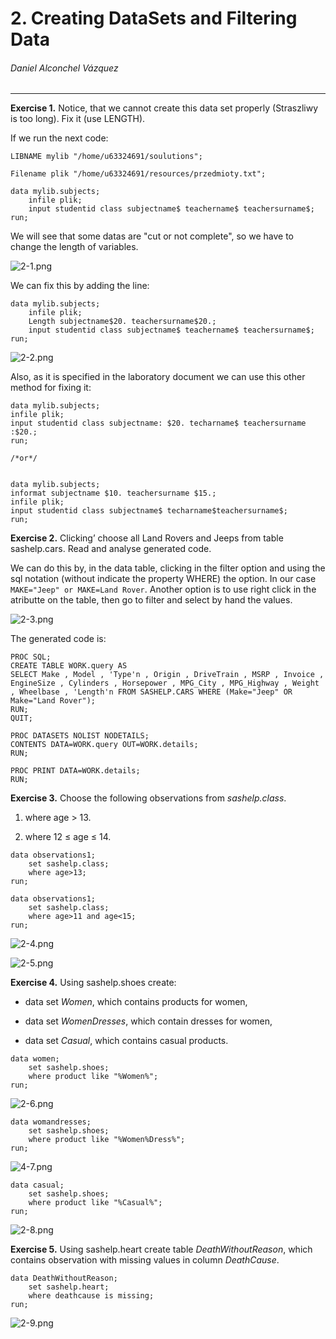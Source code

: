 # 2. Creating DataSets and Filtering Data

###### Daniel Alconchel Vázquez

---

**Exercise 1.**  Notice, that we cannot create this data set properly (Straszliwy  is too long). Fix it (use LENGTH).

If we run the next code:

```sas
LIBNAME mylib "/home/u63324691/soulutions";

Filename plik "/home/u63324691/resources/przedmioty.txt";

data mylib.subjects;
	infile plik;
	input studentid class subjectname$ teachername$ teachersurname$;
run;
```

We will see that some datas are "cut or not complete", so we have to change the length of variables.

![2-1.png](./.resources/2-1.png)

We can fix this by adding the line:

```sas
data mylib.subjects;
	infile plik;
	Length subjectname$20. teachersurname$20.;
	input studentid class subjectname$ teachername$ teachersurname$;
run;
```

![2-2.png](./.resources/2-2.png)

Also, as it is specified in the laboratory document we can use this other method for fixing it:

```sas
data mylib.subjects;
infile plik;
input studentid class subjectname: $20. techarname$ teachersurname :$20.;
run;

/*or*/


data mylib.subjects;
informat subjectname $10. teachersurname $15.;
infile plik;
input studentid class subjectname$ techarname$teachersurname$;
run;
```

**Exercise 2.** Clicking’ choose all Land Rovers and Jeeps from table sashelp.cars. Read and analyse generated code.

We can do this by, in the data table, clicking in the filter option and using the sql notation (without indicate the property WHERE) the option. In our case `MAKE="Jeep" or MAKE=Land Rover`. Another option is to use right click in the atributte on the table, then go to filter and select by hand the values.

![2-3.png](./.resources/2-3.png)

The generated code is:

```sas
PROC SQL;
CREATE TABLE WORK.query AS
SELECT Make , Model , 'Type'n , Origin , DriveTrain , MSRP , Invoice , EngineSize , Cylinders , Horsepower , MPG_City , MPG_Highway , Weight , Wheelbase , 'Length'n FROM SASHELP.CARS WHERE (Make="Jeep" OR Make="Land Rover");
RUN;
QUIT;

PROC DATASETS NOLIST NODETAILS;
CONTENTS DATA=WORK.query OUT=WORK.details;
RUN;

PROC PRINT DATA=WORK.details;
RUN;
```

**Exercise 3.** Choose the following observations from *sashelp.class*.

1. where age > 13.

2. where 12 $\leq$ age $\leq$ 14.

```sas
data observations1;
	set sashelp.class;
	where age>13;
run;
```

```sas
data observations1;
	set sashelp.class;
	where age>11 and age<15;
run;
```

![2-4.png](./.resources/2-4.png)

![2-5.png](./.resources/2-5.png)

**Exercise 4.** Using sashelp.shoes create:

- data set *Women*, which contains products for women,

- data set *WomenDresses*, which contain dresses for women,

- data set *Casual*, which contains casual products.

```sas
data women;
	set sashelp.shoes;
	where product like "%Women%";
run;
```

![2-6.png](./.resources/2-6.png)

```sas
data womandresses;
	set sashelp.shoes;
	where product like "%Women%Dress%";
run;
```

![4-7.png](./.resources/2-7.png)

```sas
data casual;
	set sashelp.shoes;
	where product like "%Casual%";
run;
```

![2-8.png](./.resources/2-8.png)

**Exercise 5.** Using sashelp.heart create table *DeathWithoutReason*, which contains observation with missing values in column *DeathCause*.

```sas
data DeathWithoutReason;
	set sashelp.heart;
	where deathcause is missing;
run;
```

![2-9.png](./.resources/2-9.png)


